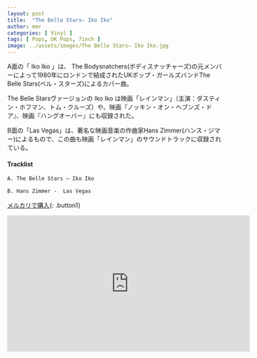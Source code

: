 ```yaml
---
layout: post
title:  "The Belle Stars– Iko Iko"
author: mmr
categories: [ Vinyl ]
tags: [ Pops, UK Pops, 7inch ]
image: ../assets/images/The Belle Stars– Iko Iko.jpg
---
```


A面の「 Iko Iko 」は、 The Bodysnatchers(ボディスナッチャーズ)の元メンバーによって1980年にロンドンで結成されたUKポップ・ガールズバンドThe Belle Stars(ベル・スターズ)によるカバー曲。

The Belle Starsヴァージョンの Iko Iko は映画「レインマン」（主演：ダスティン・ホフマン、トム・クルーズ）や、映画『ノッキン・オン・ヘブンズ・ドア』、映画『ハングオーバー』にも収録された。

B面の「Las Vegas」は、著名な映画音楽の作曲家Hans Zimmer(ハンス・ジマー)によるもので、この曲も映画「レインマン」のサウンドトラックに収録されている。

#### Tracklist
```md
A. The Belle Stars – Iko Iko

B. Hans Zimmer -  Las Vegas
```

[メルカリで購入](https://jp.mercari.com/item/m71875751743?afid=6142608987){: .button1}

<iframe width="560" height="315" src="https://www.youtube.com/embed/t-Tfarx8koU?si=tOv2Rqp15tOS9ftk" title="YouTube video player" frameborder="0" allow="accelerometer; autoplay; clipboard-write; encrypted-media; gyroscope; picture-in-picture; web-share" referrerpolicy="strict-origin-when-cross-origin" allowfullscreen></iframe>
